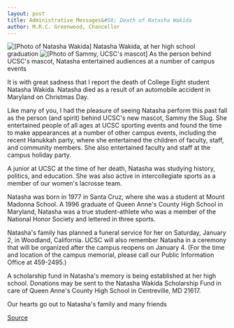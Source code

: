 ```yaml
---
layout: post
title: Administrative Messages&#58; Death of Natasha Wakida
author: M.R.C. Greenwood, Chancellor
---
```


![\[Photo of Natasha Wakida\]][1] Natasha Wakida, at her high school graduation
![\[Photo of Sammy, UCSC's mascot\]][2] As the person behind UCSC's mascot, Natasha entertained audiences at a number of campus events

It is with great sadness that I report the death of College Eight student Natasha Wakida. Natasha died as a result of an automobile accident in Maryland on Christmas Day.

Like many of you, I had the pleasure of seeing Natasha perform this past fall as the person (and spirit) behind UCSC's new mascot, Sammy the Slug. She entertained people of all ages at UCSC sporting events and found the time to make appearances at a number of other campus events, including the recent Hanukkah party, where she entertained the children of faculty, staff, and community members. She also entertained faculty and staff at the campus holiday party.

A junior at UCSC at the time of her death, Natasha was studying history, politics, and education. She was also active in intercollegiate sports as a member of our women's lacrosse team.

Natasha was born in 1977 in Santa Cruz, where she was a student at Mount Madonna School. A 1996 graduate of Queen Anne's County High School in Maryland, Natasha was a true student-athlete who was a member of the National Honor Society and lettered in three sports.

Natasha's family has planned a funeral service for her on Saturday, January 2, in Woodland, California. UCSC will also remember Natasha in a ceremony that will be organized after the campus reopens on January 4. (For the time and location of the campus memorial, please call our Public Information Office at 459-2495.)

A scholarship fund in Natasha's memory is being established at her high school. Donations may be sent to the Natasha Wakida Scholarship Fund in care of Queen Anne's County High School in Centreville, MD 21617.

Our hearts go out to Natasha's family and many friends

[1]: http://www1.ucsc.edu/oncampus/currents/98-99/art/wakida_n.99-01-04.jpg
[2]: http://www1.ucsc.edu/oncampus/currents/98-99/art/mascot.99-01-04.jpg

[Source](http://www1.ucsc.edu/oncampus/currents/98-99/01-04/wakida.htm "Permalink to Administrative Messages; Death of Natasha Wakida; 01-04-99")
